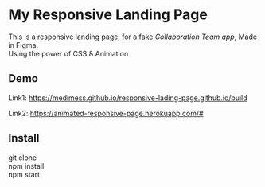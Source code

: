 # My Responsive Landing Page

This is a responsive landing page, for a fake _Collaboration Team app_, Made in Figma. <br>
Using the power of CSS & Animation

## Demo

Link1: https://medimess.github.io/responsive-lading-page.github.io/build <br/>

Link2: https://animated-responsive-page.herokuapp.com/#

## Install

git clone <br>
npm install<br>
npm start<br>
